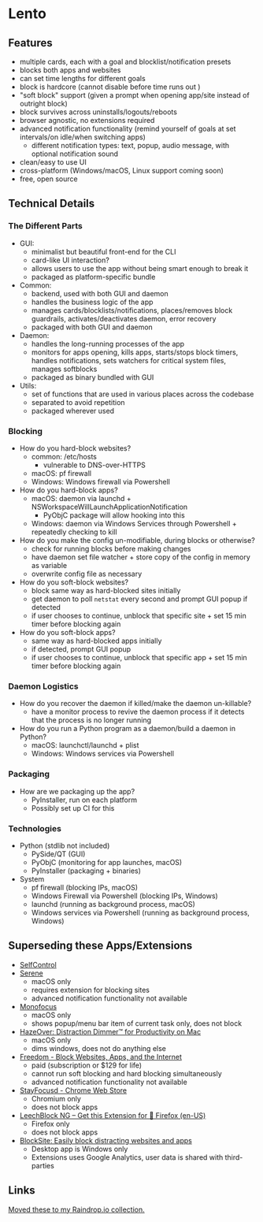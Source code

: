 # Lento

## Features
- multiple cards, each with a goal and blocklist/notification presets
- blocks both apps and websites
- can set time lengths for different goals
- block is hardcore (cannot disable before time runs out )
- "soft block" support (given a prompt when opening app/site instead of outright block)
- block survives across uninstalls/logouts/reboots
- browser agnostic, no extensions required
- advanced notification functionality (remind yourself of goals at set intervals/on idle/when switching apps)
    - different notification types: text, popup, audio message, with optional notification sound
- clean/easy to use UI
- cross-platform (Windows/macOS, Linux support coming soon)
- free, open source

## Technical Details

### The Different Parts
- GUI:
    - minimalist but beautiful front-end for the CLI
    - card-like UI interaction?
    - allows users to use the app without being smart enough to break it
    - packaged as platform-specific bundle
- Common:
    - backend, used with both GUI and daemon
    - handles the business logic of the app
    - manages cards/blocklists/notifications, places/removes block guardrails, activates/deactivates daemon, error recovery
    - packaged with both GUI and daemon
- Daemon:
    - handles the long-running processes of the app
    - monitors for apps opening, kills apps, starts/stops block timers, handles notifications, sets watchers for critical system files, manages softblocks
    - packaged as binary bundled with GUI
- Utils:
    - set of functions that are used in various places across the codebase
    - separated to avoid repetition
    - packaged wherever used

### Blocking
- How do you hard-block websites?
    - common: /etc/hosts
        - vulnerable to DNS-over-HTTPS
    - macOS: pf firewall
    - Windows: Windows firewall via Powershell
- How do you hard-block apps?
    - macOS: daemon via launchd + NSWorkspaceWillLaunchApplicationNotification
        - PyObjC package will allow hooking into this
    - Windows: daemon via Windows Services through Powershell + repeatedly checking to kill
- How do you make the config un-modifiable, during blocks or otherwise?
    - check for running blocks before making changes
    - have daemon set file watcher + store copy of the config in memory as variable
    - overwrite config file as necessary
- How do you soft-block websites?
    - block same way as hard-blocked sites initially
    - get daemon to poll `netstat` every second and prompt GUI popup if detected
    - if user chooses to continue, unblock that specific site + set 15 min timer before blocking again
- How do you soft-block apps?
    - same way as hard-blocked apps initially
    - if detected, prompt GUI popup
    - if user chooses to continue, unblock that specific app + set 15 min timer before blocking again

### Daemon Logistics
- How do you recover the daemon if killed/make the daemon un-killable?
    - have a monitor process to revive the daemon process if it detects that the process is no longer running
- How do you run a Python program as a daemon/build a daemon in Python?
    - macOS: launchctl/launchd + plist
    - Windows: Windows services via Powershell

### Packaging
- How are we packaging up the app?
    - PyInstaller, run on each platform
    - Possibly set up CI for this

### Technologies
- Python (stdlib not included)
    - PySide/QT (GUI)
    - PyObjC (monitoring for app launches, macOS)
    - PyInstaller (packaging + binaries)
- System
    - pf firewall (blocking IPs, macOS)
    - Windows Firewall via Powershell (blocking IPs, Windows)
    - launchd (running as background process, macOS)
    - Windows services via Powershell (running as background process, Windows)

## Superseding these Apps/Extensions
- [SelfControl](http://selfcontrolapp.com)
- [Serene](https://sereneapp.com/#1581441799784-6afc0abc-409e)
    - macOS only
    - requires extension for blocking sites
    - advanced notification functionality not available
- [Monofocus](https://monofocus.app)
    - macOS only
    - shows popup/menu bar item of current task only, does not block
- [HazeOver: Distraction Dimmer™ for Productivity on Mac](https://hazeover.com)
    - macOS only
    - dims windows, does not do anything else
- [Freedom - Block Websites, Apps, and the Internet](https://freedom.to)
    - paid (subscription or $129 for life)
    - cannot run soft blocking and hard blocking simultaneously
    - advanced notification functionality not available
- [StayFocusd - Chrome Web Store](https://chrome.google.com/webstore/detail/stayfocusd/laankejkbhbdhmipfmgcngdelahlfoji)
    - Chromium only
    - does not block apps
- [LeechBlock NG – Get this Extension for 🦊 Firefox (en-US)](https://addons.mozilla.org/en-US/firefox/addon/leechblock-ng/)
    - Firefox only
    - does not block apps
- [BlockSite: Easily block distracting websites and apps](https://blocksite.co)
    - Desktop app is Windows only
    - Extensions uses Google Analytics, user data is shared with third-parties

## Links
[Moved these to my Raindrop.io collection.](https://raindrop.io/ThatNerd/lento-21974083)
